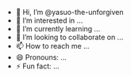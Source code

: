 - 👋 Hi, I’m @yasuo-the-unforgiven
- 👀 I’m interested in ...
- 🌱 I’m currently learning ...
- 💞️ I’m looking to collaborate on ...
- 📫 How to reach me ...
- 😄 Pronouns: ...
- ⚡ Fun fact: ...

<!---
yasuo-the-unforgiven/yasuo-the-unforgiven is a ✨ special ✨ repository because its `README.md` (this file) appears on your GitHub profile.
You can click the Preview link to take a look at your changes.
--->

